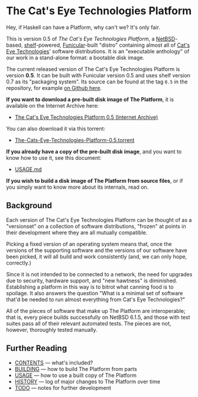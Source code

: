 The Cat's Eye Technologies Platform
===================================

Hey, if Haskell can have a Platform, why can't we?  It's only fair.

This is version 0.5 of _The Cat's Eye Technologies Platform_, a
[NetBSD][]-based, [shelf][]-powered, [Funicular][]-built "distro"
containing almost all of [Cat's Eye Technologies][]' software
distributions.  It is an "executable anthology" of our work in a
stand-alone format: a bootable disk image.

The current released version of The Cat's Eye Technologies Platform is
version **0.5**.  It can be built with Funicular version 0.5 and uses
shelf version 0.7 as its "packaging system". Its source can be found
at the tag `0.5` in the repository, for example
[on Github here](https://github.com/catseye/The-Platform/tree/0.5).

**If you want to download a pre-built disk image of The Platform**,
it is available on the Internet Archive here:

*   [The Cat's Eye Technologies Platform 0.5 (Internet Archive)][]

You can also download it via this torrent:

*   [The-Cats-Eye-Technologies-Platform-0.5.torrent][]

**If you already have a copy of the pre-built disk image**,
and you want to know how to use it, see this document:

*   [USAGE.md](USAGE.md)

**If you wish to build a disk image of The Platform from source files**,
or if you simply want to know more about its internals, read on.

[The Cat's Eye Technologies Platform 0.5 (Internet Archive)]: https://archive.org/details/the-cats-eye-technologies-platform-0.5
[The-Cats-Eye-Technologies-Platform-0.5.torrent]: https://raw.githubusercontent.com/catseye/The-Platform/master/torrent/The-Cats-Eye-Technologies-Platform-0.5.torrent

[NetBSD]: https://netbsd.org/
[shelf]: https://github.com/catseye/shelf/
[Funicular]: https://github.com/catseye/Funicular/
[Cat's Eye Technologies]: https://catseye.tc/

Background
----------

Each version of The Cat's Eye Technologies Platform can be thought of as a
"versionset" on a collection of software distributions, "frozen" at points
in their development where they are all mutually compatible.

Picking a fixed version of an operating system means that, once the
versions of the supporting software and the versions of our software
have been picked, it will all build and work consistently (and, we
can only hope, correctly.)

Since it is not intended to be connected to a network, the need for upgrades
due to security, hardware support, and "new hawtness" is diminished.
Establishing a platform in this way is to bitrot what canning food is to
spoilage.  It also answers the question "What is a minimal set of software
that'd be needed to run almost everything from Cat's Eye Technologies?"

All of the pieces of software that make up The Platform are interoperable;
that is, every piece builds successfully on NetBSD 6.1.5, and those with
test suites pass all of their relevant automated tests.  The pieces are
not, however, thoroughly tested manually.

Further Reading
---------------

*   [CONTENTS](CONTENTS.md) — what's included?
*   [BUILDING](BUILDING.md) — how to build The Platform from parts
*   [USAGE](USAGE.md) — how to use a built copy of The Platform
*   [HISTORY](HISTORY.md) — log of major changes to The Platform over time
*   [TODO](TODO.md) — notes for further development
